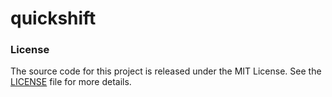 # quickshift

### License
The source code for this project is released under the MIT License. See the [LICENSE](LICENSE) file for more details.

